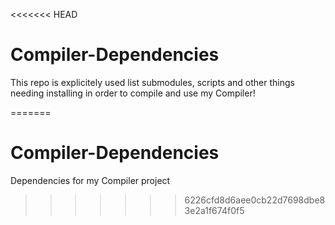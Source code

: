 <<<<<<< HEAD
# Compiler-Dependencies
This repo is explicitely used list submodules, scripts and other things needing installing in order to compile and use my Compiler!

=======
# Compiler-Dependencies
Dependencies for my Compiler project
>>>>>>> 6226cfd8d6aee0cb22d7698dbe83e2a1f674f0f5
